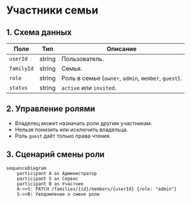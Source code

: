 # Участники семьи

## 1. Схема данных

| Поле      | Тип    | Описание                         |
|-----------|--------|----------------------------------|
| `userId`  | string | Пользователь.                   |
| `familyId`| string | Семья.                          |
| `role`    | string | Роль в семье (`owner`, `admin`, `member`, `guest`). |
| `status`  | string | `active` или `invited`.         |

## 2. Управление ролями

- Владелец может назначать роли другим участникам.
- Нельзя понизить или исключить владельца.
- Роль `guest` даёт только права чтения.

## 3. Сценарий смены роли

```mermaid
sequenceDiagram
    participant A as Администратор
    participant S as Сервис
    participant B as Участник
    A->>S: PATCH /families/{id}/members/{userId} {role: "admin"}
    S->>B: Уведомление о смене роли
```

